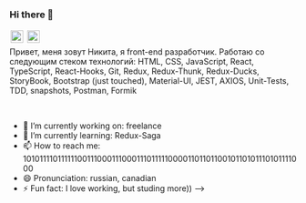 ### Hi there 👋
<a href="https://www.linkedin.com/in/nikita-kuznetsov-2ab126208/">
  <img align="left" alt="LinkdeIn" width="22px" src="https://cdn.jsdelivr.net/npm/simple-icons@v3/icons/linkedin.svg" style="border: 2px solid white"/>
</a>
<a href="https://t.me/MrNikita1">
  <img align="left" alt="VKontakte" width="22px" src="https://cdn.jsdelivr.net/npm/simple-icons@v3/icons/telegram.svg" style="border: 2px solid white"/>
</a>

<br />


Привет, меня зовут Никита, я front-end разработчик. Работаю со следующим стеком технологий: HTML, CSS, JavaScript, React, TypeScript, React-Hooks, Git, Redux, Redux-Thunk, Redux-Ducks, StoryBook, Bootstrap (just touched), Material-UI, JEST, AXIOS, Unit-Tests, TDD, snapshots, Postman, Formik

<br />

- 🔭 I’m currently working on: freelance
- 🌱 I’m currently learning:  Redux-Saga
- 📫 How to reach me: 101011110111111001110001110001110111110000110110110010110101110101111000
- 😄 Pronunciation: russian, canadian
- ⚡ Fun fact: I love working, but studing more))
-->
